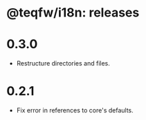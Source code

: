 # @teqfw/i18n: releases

# 0.3.0

* Restructure directories and files.

# 0.2.1

* Fix error in references to core's defaults.

